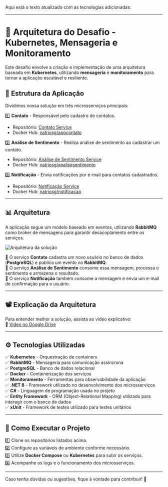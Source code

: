 Aqui está o texto atualizado com as tecnologias adicionadas:  

---

# 🚀 Arquitetura do Desafio - Kubernetes, Mensageria e Monitoramento  

Este desafio envolve a criação e implementação de uma arquitetura baseada em **Kubernetes**, utilizando **mensageria** e **monitoramento** para tornar a aplicação escalável e resiliente.  

## 📌 Estrutura da Aplicação  

Dividimos nossa solução em três microsserviços principais:  

1️⃣ **Contato** - Responsável pelo cadastro de contatos.  
   - Repositório: [Contato Service](https://github.com/nataliariosguimaraes/04_Tech_Challenge.git)  
   - Docker Hub: [natriosg/appcontato](https://hub.docker.com/repository/docker/natriosg/appcontato/general)  

2️⃣ **Análise de Sentimento** - Realiza análise de sentimento ao cadastrar um contato.  
   - Repositório: [Análise de Sentimento Service](https://github.com/nataliariosguimaraes/03_Tech_Challenge_Servico_Analise_Sentimento)  
   - Docker Hub: [natriosg/analisesentimento](https://hub.docker.com/repository/docker/natriosg/analisesentimento)  

3️⃣ **Notificação** - Envia notificações por e-mail para contatos cadastrados.  
   - Repositório: [Notificação Service](https://github.com/nataliariosguimaraes/Service.Notification)  
   - Docker Hub: [natriosg/notificacao](https://hub.docker.com/repository/docker/natriosg/notificacao/general)  

---

## 📊 Arquitetura  

A aplicação segue um modelo baseado em eventos, utilizando **RabbitMQ** como broker de mensagens para garantir desacoplamento entre os serviços.  

![Arquitetura da solução](caminho_para_a_imagem)  

🔹 O serviço **Contato** cadastra um novo usuário no banco de dados (**PostgreSQL**) e publica um evento no **RabbitMQ**.  
🔹 O serviço **Análise de Sentimento** consome essa mensagem, processa o sentimento e armazena o resultado.  
🔹 O serviço **Notificação** também consome a mensagem e envia um e-mail de confirmação para o usuário.  

---

## 📽️ Explicação da Arquitetura  

Para entender melhor a solução, assista ao vídeo explicativo:  
🎥 [Vídeo no Google Drive](https://drive.google.com/file/d/1LbwjnLpeBs2usjDQFlMXCOzfbEWspN3P/view?usp=sharing)  

---

## ⚙️ Tecnologias Utilizadas  

✅ **Kubernetes** - Orquestração de containers  
✅ **RabbitMQ** - Mensageria para comunicação assíncrona  
✅ **PostgreSQL** - Banco de dados relacional  
✅ **Docker** - Containerização dos serviços  
✅ **Monitoramento** - Ferramentas para observabilidade da aplicação  
✅ **.NET 8** - Framework utilizado no desenvolvimento dos microsserviços  
✅ **C#** - Linguagem de programação usada no projeto  
✅ **Entity Framework** - ORM (Object-Relational Mapping) utilizado para interagir com o banco de dados  
✅ **xUnit** - Framework de testes utilizado para testes unitários  

---  

## 📌 Como Executar o Projeto  

1️⃣ Clone os repositórios listados acima.  
2️⃣ Configure as variáveis de ambiente conforme necessário.  
3️⃣ Utilize **Docker Compose** ou **Kubernetes** para subir os serviços.  
4️⃣ Acompanhe os logs e o funcionamento dos microsserviços.  

---

Caso tenha dúvidas ou sugestões, fique à vontade para contribuir! 🚀
